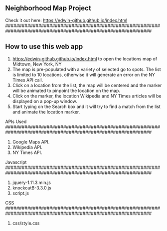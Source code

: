 ## Neighborhood Map Project

Check it out here: https://edwin-github.github.io/index.html
#############################################################################################################

## How to use this web app
1. https://edwin-github.github.io/index.html to open the locations map of Midtown, New York, NY
2. The map is pre-populated with a variety of selected go to spots. 
   The list is limited to 10 locations, otherwise it will generate an error on the NY Times API call.
3. Click on a location from the list, the map will be centered and the marker will be animated to pinpoint 
   the location on the map.
4. Click on the marker, the location Wikipedia and NY Times articles will be displayed on a pop-up window.
5. Start typing on the Search box and it will try to find a match from the list and animate the location marker.

APIs Used
#############################################################################################################
1) Google Maps API.
2) Wikipedia API.
3) NY Times API.


Javascript
#############################################################################################################
1) jquery-1.11.3.min.js
2) knockoutB-3.3.0.js
3) script.js


CSS
#############################################################################################################
1) css/style.css
